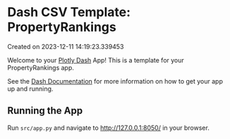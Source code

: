 # Dash CSV Template: PropertyRankings

Created on 2023-12-11 14:19:23.339453

Welcome to your [Plotly Dash](https://plotly.com/dash/) App! This is a template for your PropertyRankings app.

See the [Dash Documentation](https://dash.plotly.com/introduction) for more information on how to get your app up and running.

## Running the App

Run `src/app.py` and navigate to http://127.0.0.1:8050/ in your browser.
